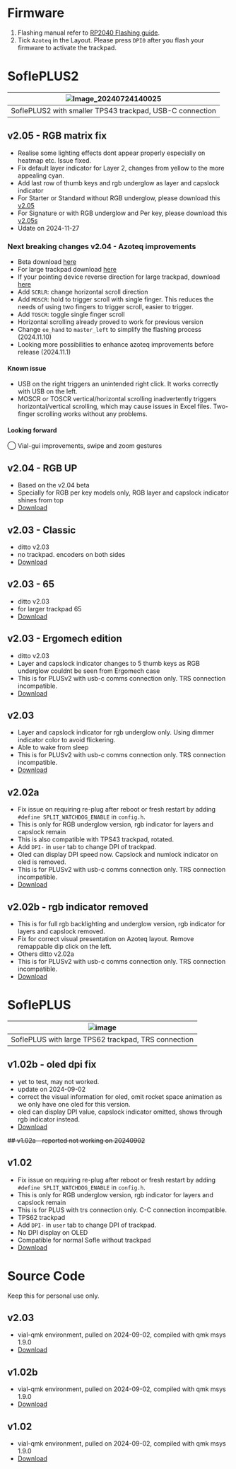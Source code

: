 # Firmware
1. Flashing manual refer to [RP2040 Flashing guide](https://github.com/superxc3/xcmkb/blob/main/list%20of%20items/list%20of%20keyboards/60percent/sofle/sofleplus/flashingboard.md).
2. Tick `Azoteq` in the Layout. Please press `DPI0` after you flash your firmware to activate the trackpad.


# SoflePLUS2
|![Image_20240724140025](https://github.com/user-attachments/assets/7db5fc4e-b2d2-4977-9250-ff7491b30f86)|
|:--:|
|SoflePLUS2 with smaller TPS43 trackpad, USB-C connection|


## v2.05 - RGB matrix fix 
- Realise some lighting effects dont appear properly especially on heatmap etc. Issue fixed.
- Fix default layer indicator for Layer 2, changes from yellow to the more appealing cyan.
- Add last row of thumb keys and rgb underglow as layer and capslock indicator
- For Starter or Standard without RGB underglow, please download this [v2.05](https://cdn.shopify.com/s/files/1/0691/8963/2259/files/xcmkb_sofleplus2u_vialazo205.uf2?v=1732695672)
- For Signature or with RGB underglow and Per key, please download this [v2.05s](https://cdn.shopify.com/s/files/1/0691/8963/2259/files/xcmkb_sofleplus2_vialazo205withu.uf2?v=1732697331)
- Udate on 2024-11-27  

### Next breaking changes v2.04 - Azoteq improvements
- Beta download [here](https://cdn.shopify.com/s/files/1/0691/8963/2259/files/xcmkb_sofleplus2_vialazo204.uf2?v=1730427148)
- For large trackpad download [here](https://cdn.shopify.com/s/files/1/0691/8963/2259/files/xcmkb_sofleplus2_vialazo204L.uf2?v=1731074577)
- If your pointing device reverse direction for large trackpad, download [here](https://cdn.shopify.com/s/files/1/0691/8963/2259/files/xcmkb_sofleplus2_vialazo204LR.uf2?v=1731074561)
- Add `SCRLR`: change horizontal scroll direction
- Add `MOSCR`: hold to trigger scroll with single finger. This reduces the needs of using two fingers to trigger scroll, easier to trigger.
- Add `TOSCR`: toggle single finger scroll
- Horizontal scrolling already proved to work for previous version
- Change `ee_hand` to `master_left` to simplify the flashing process (2024.11.10)
- Looking more possibilities to enhance azoteq improvements before release (2024.11.1) <br>

#### Known issue
- USB on the right triggers an unintended right click. It works correctly with USB on the left.
- MOSCR or TOSCR vertical/horizontal scrolling inadvertently triggers horizontal/vertical scrolling, which may cause issues in Excel files. Two-finger scrolling works without any problems.

#### Looking forward
◯ Vial-gui improvements, swipe and zoom gestures

## v2.04 - RGB UP 
- Based on the v2.04 beta
- Specially for RGB per key models only, RGB layer and capslock indicator shines from top
- [Download](https://cdn.shopify.com/s/files/1/0691/8963/2259/files/xcmkb_sofleplus2_vialazo204-rgbup.uf2?v=1732152745)

## v2.03 - Classic
- ditto v2.03
- no trackpad. encoders on both sides
- [Download](https://cdn.shopify.com/s/files/1/0691/8963/2259/files/xcmkb_sofleplus2_vialazo203c.uf2?v=1731074764)

## v2.03 - 65
- ditto v2.03
- for larger trackpad 65
- [Download](https://drive.google.com/file/d/18joRFv1wW972N29pvW-bzpu7NB4XBwVa/view?usp=drive_link)

## v2.03 - Ergomech edition
- ditto v2.03
- Layer and capslock indicator changes to 5 thumb keys as RGB underglow couldnt be seen from Ergomech case
- This is for PLUSv2 with usb-c comms connection only. TRS connection incompatible.
- [Download](https://drive.google.com/file/d/1uCtHUZd_OpgFgbz7Knq8WT9mL4aBS1Ek/view?usp=drive_link)

## v2.03 
- Layer and capslock indicator for rgb underglow only. Using dimmer indicator color to avoid flickering.
- Able to wake from sleep
- This is for PLUSv2 with usb-c comms connection only. TRS connection incompatible.
- [Download](https://drive.google.com/file/d/1c0jsC7wQanfzKTrb11KxgmNjGjE4YRMC/view?usp=sharing)

## v2.02a 
- Fix issue on requiring re-plug after reboot or fresh restart by adding `#define SPLIT_WATCHDOG_ENABLE` in `config.h`.
- This is only for RGB underglow version, rgb indicator for layers and capslock remain
- This is also compatible with TPS43 trackpad, rotated.
- Add `DPI-` in `user` tab to change DPI of trackpad.
- Oled can display DPI speed now. Capslock and numlock indicator on oled is removed.
- This is for PLUSv2 with usb-c comms connection only. TRS connection incompatible.
- [Download](https://drive.google.com/file/d/1DG-7HxZxbw7_mIyUtNQ17sIe1OhCStHt/view?usp=drive_link)

## v2.02b - rgb indicator removed
- This is for full rgb backlighting and underglow version, rgb indicator for layers and capslock removed.
- Fix for correct visual presentation on Azoteq layout. Remove remappable dip click on the left.
- Others ditto v2.02a
- This is for PLUSv2 with usb-c comms connection only. TRS connection incompatible.
- [Download](https://drive.google.com/file/d/1CPBPp-_daynmbj_SM6n5wjifNQDMn945/view?usp=drive_link)

# SoflePLUS
|![image](https://github.com/user-attachments/assets/4bb93a8d-2606-4aae-afc8-74f1cbea852c)|
|:--:|
|SoflePLUS with large TPS62 trackpad, TRS connection|

## v1.02b - oled dpi fix
- yet to test, may not worked.
- update on 2024-09-02
- correct the visual information for oled, omit rocket space animation as we only have one oled for this version.
- oled can display DPI value, capslock indicator omitted, shows through rgb indicator instead.
- [Download](https://drive.google.com/file/d/1m-1oIWS8lbtKk6Lv-TwTBI517SpusS6L/view?usp=drive_link)

~~## v1.02a - reported not working on 20240902~~

## v1.02
- Fix issue on requiring re-plug after reboot or fresh restart by adding `#define SPLIT_WATCHDOG_ENABLE` in `config.h`.
- This is only for RGB underglow version, rgb indicator for layers and capslock remain
- This is for PLUS with trs connection only. C-C connection incompatible.
- TPS62 trackpad
- Add `DPI-` in `user` tab to change DPI of trackpad.
- No DPI display on OLED
- Compatible for normal Sofle without trackpad
- [Download](https://drive.google.com/file/d/1Rhh3cRpNw75QYf8Do9ucuipwj_ymHcOp/view?usp=drive_link)


  
# Source Code
Keep this for personal use only. 

## v2.03 
- vial-qmk environment, pulled on 2024-09-02, compiled with qmk msys 1.9.0
- [Download](https://drive.google.com/drive/folders/1OM-pccKEOvNtJggC9Q17KyIiNZYJbKfr?usp=drive_link)

## v1.02b
- vial-qmk environment, pulled on 2024-09-02, compiled with qmk msys 1.9.0
- [Download](https://drive.google.com/drive/folders/1XHns0GvEJjhrjjdFua79qMDN-CcppcxN?usp=drive_link)

## v1.02
- vial-qmk environment, pulled on 2024-09-02, compiled with qmk msys 1.9.0
- [Download](https://drive.google.com/drive/folders/1XHns0GvEJjhrjjdFua79qMDN-CcppcxN?usp=drive_link)


